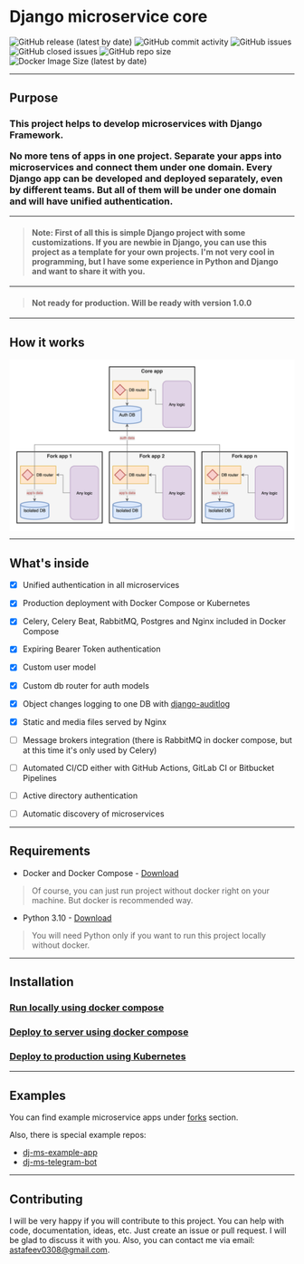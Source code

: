 # Django microservice core


![GitHub release (latest by date)](https://img.shields.io/github/v/release/dj-ms/dj-ms-example-app?display_name=release&style=for-the-badge)
![GitHub commit activity](https://img.shields.io/github/commit-activity/m/dj-ms/dj-ms-example-app?style=for-the-badge)
![GitHub issues](https://img.shields.io/github/issues/dj-ms/dj-ms-example-app?style=for-the-badge)
![GitHub closed issues](https://img.shields.io/github/issues-closed-raw/dj-ms/dj-ms-example-app?style=for-the-badge)
![GitHub repo size](https://img.shields.io/github/repo-size/dj-ms/dj-ms-example-app?style=for-the-badge)
![Docker Image Size (latest by date)](https://img.shields.io/docker/image-size/harleyking/dj-ms-example-app?style=for-the-badge)


---
## Purpose
<h3>
This project helps to develop microservices with Django Framework.

No more tens of apps in one project.
Separate your apps into microservices and connect them under one domain.
Every Django app can be developed and deployed separately, even by different teams.
But all of them will be under one domain and will have unified authentication.

</h3>


---
> #### Note: First of all this is simple Django project with some customizations. If you are newbie in Django, you can use this project as a template for your own projects. I'm not very cool in programming, but I have some experience in Python and Django and want to share it with you.


---
> #### Not ready for production. Will be ready with version 1.0.0


---
## How it works
<p align="center">
  <img src="docs/media/scheme.png" alt="How it works" align="center">
</p>


---
## What's inside
- [x] Unified authentication in all microservices
- [x] Production deployment with Docker Compose or Kubernetes
- [x] Celery, Celery Beat, RabbitMQ, Postgres and Nginx included in Docker Compose
- [x] Expiring Bearer Token authentication
- [x] Custom user model
- [x] Custom db router for auth models
- [x] Object changes logging to one DB with [django-auditlog](https://github.com/jazzband/django-auditlog)
- [x] Static and media files served by Nginx
- [ ] Message brokers integration (there is RabbitMQ in docker compose, but at this time it's only used by Celery)
- [ ] Automated CI/CD either with GitHub Actions, GitLab CI or Bitbucket Pipelines
- [ ] Active directory authentication
- [ ] Automatic discovery of microservices


---
## Requirements
  
- Docker and Docker Compose - [Download](https://docs.docker.com/get-docker/)  
> Of course, you can just run project without docker right on your machine. But docker is recommended way.
  
- Python 3.10 - [Download](https://www.python.org/downloads/)  
> You will need Python only if you want to run this project locally without docker.


---
## Installation  
  
### [Run locally using docker compose](docs/run_locally_using_docker_compose.md)  
  
### [Deploy to server using docker compose](docs/deploy_to_server_using_docker_compose.md)  
  
### [Deploy to production using Kubernetes](docs/deploy_in_production_using_k8s.md)  
  
  
---
## Examples  

You can find example microservice apps under [forks](https://github.com/dj-ms/dj-ms-core/network/members) section.  
  
Also, there is special example repos:  
- [dj-ms-example-app](https://github.com/dj-ms/dj-ms-example-app)  
- [dj-ms-telegram-bot](https://github.com/dj-ms/dj-ms-telegram-bot)  


---
## Contributing
I will be very happy if you will contribute to this project. You can help with code, documentation, ideas, etc.
Just create an issue or pull request. I will be glad to discuss it with you.
Also, you can contact me via email: astafeev0308@gmail.com.
